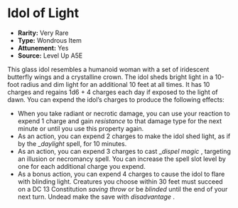 
# Idol of Light

* **Rarity:** Very Rare
* **Type:** Wondrous Item
* **Attunement:** Yes
* **Source:** Level Up A5E


This glass idol resembles a humanoid woman with a set of iridescent butterfly wings and a crystalline crown. The idol sheds bright light in a 10-foot radius and dim light for an additional 10 feet at all times. It has 10 charges and regains 1d6 + 4 charges each day if exposed to the light of dawn. You can expend the idol’s charges to produce the following effects:

* When you take radiant or necrotic damage, you can use your reaction to expend 1 charge and gain _resistance_  to that damage type for the next minute or until you use this property again.
* As an action, you can expend 2 charges to make the idol shed light, as if by the __daylight_ spell, for 10 minutes.
* As an action, you can expend 3 charges to cast __dispel magic_ , targeting an illusion or necromancy spell. You can increase the spell slot level by one for each additional charge you expend.
* As a bonus action, you can expend 4 charges to cause the idol to flare with blinding light. Creatures you choose within 30 feet must succeed on a DC 13 Constitution _saving throw_  or be _blinded_  until the end of your next turn. Undead make the save with _disadvantage_ .
